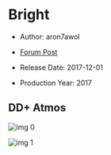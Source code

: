 # Bright

* Author: aron7awol

* [Forum Post](https://www.avsforum.com/threads/bass-eq-for-filtered-movies.2995212/post-56805764)

* Release Date: 2017-12-01
* Production Year: 2017

## DD+ Atmos

![img 0](https://fanart.tv/fanart/movies/400106/moviethumb/bright-5a4372c2c34b2.jpg)

![img 1](https://i.imgur.com/sjdEtQv.png)


